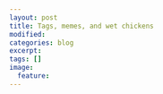```yaml
---
layout: post
title: Tags, memes, and wet chickens
modified:
categories: blog
excerpt:
tags: []
image:
  feature:
---
```

